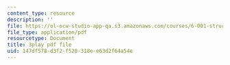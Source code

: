 ```yaml
---
content_type: resource
description: ''
file: https://ol-ocw-studio-app-qa.s3.amazonaws.com/courses/6-001-structure-and-interpretation-of-computer-programs-spring-2005/147df578d3f2f520318ee63d2f64a54e_rCqMiPk1BJE.pdf
file_type: application/pdf
resourcetype: Document
title: 3play pdf file
uid: 147df578-d3f2-f520-318e-e63d2f64a54e
---
```

